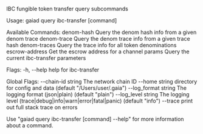 IBC fungible token transfer query subcommands

Usage:
  gaiad query ibc-transfer [command]

Available Commands:
  denom-hash     Query the denom hash info from a given denom trace
  denom-trace    Query the denom trace info from a given trace hash
  denom-traces   Query the trace info for all token denominations
  escrow-address Get the escrow address for a channel
  params         Query the current ibc-transfer parameters

Flags:
  -h, --help   help for ibc-transfer

Global Flags:
      --chain-id string     The network chain ID
      --home string         directory for config and data (default "/Users/user/.gaia")
      --log_format string   The logging format (json|plain) (default "plain")
      --log_level string    The logging level (trace|debug|info|warn|error|fatal|panic) (default "info")
      --trace               print out full stack trace on errors

Use "gaiad query ibc-transfer [command] --help" for more information about a command.
